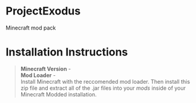 # ProjectExodus
Minecraft mod pack

# Installation Instructions
> **Minecraft Version** - </br>
> **Mod Loader** -  </br>
Install Minecraft with the reccomended mod loader. Then install this zip file and extract all of the .jar files into your *mods* inside of your Minecraft Modded installation. </br>
